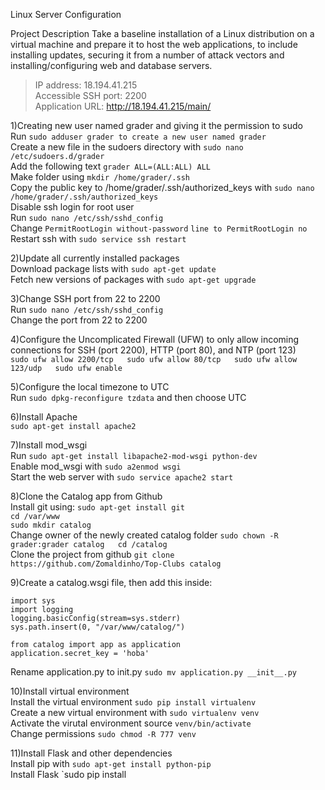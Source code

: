 Linux Server Configuration

Project Description
Take a baseline installation of a Linux distribution on a virtual machine and prepare it to host the web applications, to include installing updates, securing it from a number of attack vectors and installing/configuring web and database servers.

> IP address: 18.194.41.215  
> Accessible SSH port: 2200  
> Application URL: http://18.194.41.215/main/  

1)Creating new user named grader and giving it the permission to sudo  
Run `sudo adduser grader to create a new user named grader`  
Create a new file in the sudoers directory with `sudo nano /etc/sudoers.d/grader`  
Add the following text `grader ALL=(ALL:ALL) ALL`  
Make folder using ```mkdir /home/grader/.ssh```  
Copy the public key to /home/grader/.ssh/authorized_keys with `sudo nano /home/grader/.ssh/authorized_keys`  
Disable ssh login for root user  
Run ```sudo nano /etc/ssh/sshd_config```  
Change ```PermitRootLogin without-password``` `line to PermitRootLogin no`  
Restart ssh with `sudo service ssh restart`  

2)Update all currently installed packages  
Download package lists with `sudo apt-get update`  
Fetch new versions of packages with `sudo apt-get upgrade`  

3)Change SSH port from 22 to 2200  
Run `sudo nano /etc/ssh/sshd_config`  
Change the port from 22 to 2200  

4)Configure the Uncomplicated Firewall (UFW) to only allow incoming connections for SSH (port 2200), HTTP (port 80), and NTP (port 123)  
`sudo ufw allow 2200/tcp  
sudo ufw allow 80/tcp  
sudo ufw allow 123/udp  
sudo ufw enable  
`  
  
5)Configure the local timezone to UTC  
Run `sudo dpkg-reconfigure tzdata` and then choose UTC  

6)Install Apache  
`sudo apt-get install apache2`  

7)Install mod_wsgi  
Run `sudo apt-get install libapache2-mod-wsgi python-dev`  
Enable mod_wsgi with `sudo a2enmod wsgi`  
Start the web server with `sudo service apache2 start`  

8)Clone the Catalog app from Github  
Install git using: `sudo apt-get install git`  
`cd /var/www`  
`sudo mkdir catalog`  
Change owner of the newly created catalog folder `sudo chown -R grader:grader catalog  
cd /catalog`  
Clone the project from github `git clone https://github.com/Zomaldinho/Top-Clubs catalog`  
  
9)Create a catalog.wsgi file, then add this inside:  
```
import sys  
import logging  
logging.basicConfig(stream=sys.stderr)  
sys.path.insert(0, "/var/www/catalog/")  

from catalog import app as application  
application.secret_key = 'hoba'  
```

Rename application.py to init.py `sudo mv application.py __init__.py`  

10)Install virtual environment  
Install the virtual environment `sudo pip install virtualenv`  
Create a new virtual environment with `sudo virtualenv venv`  
Activate the virutal environment source `venv/bin/activate`  
Change permissions `sudo chmod -R 777 venv`  

11)Install Flask and other dependencies  
Install pip with `sudo apt-get install python-pip`  
Install Flask `sudo pip install 
